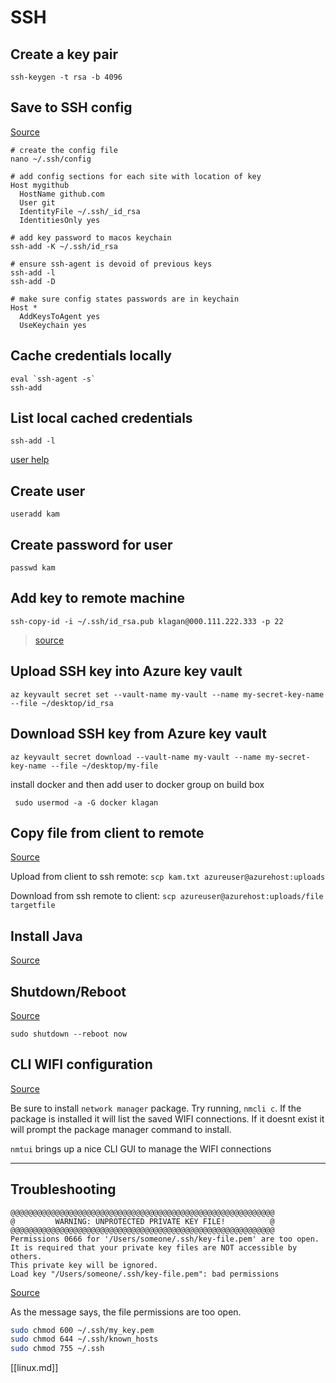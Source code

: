 # SSH

## Create a key pair
```
ssh-keygen -t rsa -b 4096
```

## Save to SSH config
[Source](https://www.freecodecamp.org/news/how-to-manage-multiple-ssh-keys/)
```dotnetcli
# create the config file
nano ~/.ssh/config
```
```
# add config sections for each site with location of key
Host mygithub
  HostName github.com
  User git
  IdentityFile ~/.ssh/_id_rsa
  IdentitiesOnly yes
```
```dotnetcli
# add key password to macos keychain
ssh-add -K ~/.ssh/id_rsa

# ensure ssh-agent is devoid of previous keys
ssh-add -l
ssh-add -D
```
```
# make sure config states passwords are in keychain
Host *
  AddKeysToAgent yes
  UseKeychain yes
```

## Cache credentials locally

```
eval `ssh-agent -s`
ssh-add
```

## List local cached credentials

```
ssh-add -l
```

[user help](https://www.lifewire.com/create-users-useradd-command-3572157)
## Create user
```
useradd kam
```

## Create password for user
```
passwd kam
```

## Add key to remote machine
```
ssh-copy-id -i ~/.ssh/id_rsa.pub klagan@000.111.222.333 -p 22
```
> [source](https://docs.microsoft.com/en-us/azure/virtual-machines/linux/use-remote-desktop)

## Upload SSH key into Azure key vault
```
az keyvault secret set --vault-name my-vault --name my-secret-key-name --file ~/desktop/id_rsa
```

## Download SSH key from Azure key vault
```
az keyvault secret download --vault-name my-vault --name my-secret-key-name --file ~/desktop/my-file
```

install docker and then add user to docker group on build box
```
 sudo usermod -a -G docker klagan
```

## Copy file from client to remote

[Source](https://docs.microsoft.com/en-us/azure/virtual-machines/linux/copy-files-to-linux-vm-using-scp)

Upload from client to ssh remote: `scp kam.txt azureuser@azurehost:uploads`

Download from ssh remote to client: `scp azureuser@azurehost:uploads/file targetfile`

## Install Java

[Source](https://linux4one.com/how-to-install-java-on-ubuntu-18-04/#5_Setting_up_default_Java_Version)

## Shutdown/Reboot

[Source](https://www.lifewire.com/reboot-linux-using-command-line-4032621)

`sudo shutdown --reboot now`

## CLI WIFI configuration

[Source](https://askubuntu.com/questions/461825/how-to-connect-to-wifi-from-the-command-line#461831)

Be sure to install `network manager` package. Try running, `nmcli c`.  If the package is installed it will list the saved WIFI connections.  If it doesnt exist it will prompt the package manager command to install.

`nmtui` brings up a nice CLI GUI to manage the WIFI connections

---

## Troubleshooting

```
@@@@@@@@@@@@@@@@@@@@@@@@@@@@@@@@@@@@@@@@@@@@@@@@@@@@@@@@@@@
@         WARNING: UNPROTECTED PRIVATE KEY FILE!          @
@@@@@@@@@@@@@@@@@@@@@@@@@@@@@@@@@@@@@@@@@@@@@@@@@@@@@@@@@@@
Permissions 0666 for '/Users/someone/.ssh/key-file.pem' are too open.
It is required that your private key files are NOT accessible by others.
This private key will be ignored.
Load key "/Users/someone/.ssh/key-file.pem": bad permissions
```

[Source](https://www.howtogeek.com/168119/fixing-warning-unprotected-private-key-file-on-linux/)

As the message says, the file permissions are too open.

```bash
sudo chmod 600 ~/.ssh/my_key.pem
sudo chmod 644 ~/.ssh/known_hosts
sudo chmod 755 ~/.ssh
```

[[linux.md]]

